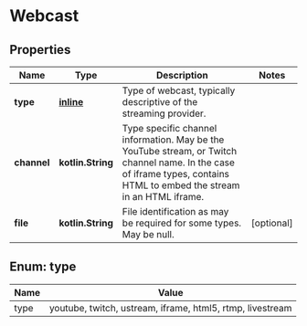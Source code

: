 
# Webcast

## Properties
Name | Type | Description | Notes
------------ | ------------- | ------------- | -------------
**type** | [**inline**](#TypeEnum) | Type of webcast, typically descriptive of the streaming provider. | 
**channel** | **kotlin.String** | Type specific channel information. May be the YouTube stream, or Twitch channel name. In the case of iframe types, contains HTML to embed the stream in an HTML iframe. | 
**file** | **kotlin.String** | File identification as may be required for some types. May be null. |  [optional]


<a name="TypeEnum"></a>
## Enum: type
Name | Value
---- | -----
type | youtube, twitch, ustream, iframe, html5, rtmp, livestream



